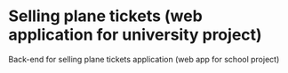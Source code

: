 # Selling plane tickets (web application for university project)
Back-end for selling plane tickets application (web app for school project)


